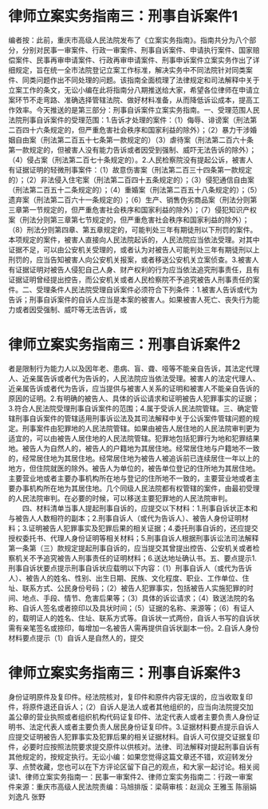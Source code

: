 # 律师立案实务指南三：刑事自诉案件1

编者按：此前，重庆市高级人民法院发布了《立案实务指南》。指南共分为八个部分，分别对民事一审案件、行政一审案件、刑事自诉案件、申请执行案件、国家赔偿案件、民事再审申请案件、行政再审申请案件、刑事申诉案件立案实务作出了详细规定，旨在统一全市法院登记立案工作标准，解决实务中不同法院针对同类案件、同类问题作出不同处理的问题。该指南全面梳理了法律规定和司法解释中关于立案工作的条文，无讼小编在此将指南分八期推送给大家，希望各位律师在申请立案环节不走弯路、准确选择管辖法院、做好材料准备，从而降低诉讼成本，提高工作效率。今天推送的是第三部分：刑事自诉案件立案实务指南。一、受理范围人民法院刑事自诉案件的受理范围：1.告诉才处理的案件：（1）侮辱、诽谤案（刑法第二百四十六条规定的，但严重危害社会秩序和国家利益的除外）；（2）暴力干涉婚姻自由案（刑法第二百五十七条第一款规定的）（3）虐待案（刑法第二百六十条第一款规定的，但被害人没有能力告诉或者因受到强制、威吓无法告诉的除外）；（4）侵占案（刑法第二百七十条规定的）。2.人民检察院没有提起公诉，被害人有证据证明的轻微刑事案件：（1）故意伤害案（刑法第二百三十四条第一款规定的）；（2）非法侵入住宅案（刑法第二百四十五条规定的）；（3）侵犯通信自由案（刑法第二百五十二条规定的）；（4）重婚案（刑法第二百五十八条规定的）；（5）遗弃案（刑法第二百六十一条规定的）；（6）生产、销售伪劣商品案（刑法分则第三章第一节规定的，但严重危害社会秩序和国家利益的除外）；（7）侵犯知识产权案（刑法分则第三章第七节规定的，但严重危害社会秩序和国家利益的除外）；（8）刑法分则第四章、第五章规定的，可能判处三年有期徒刑以下刑罚的案件。本项规定的案件，被害人直接向人民法院起诉的，人民法院应当依法受理。对其中证据不足，可以由公安机关受理的，或者认为对被告人可能判处三年有期徒刑以上刑罚的，应当告知被害人向公安机关报案，或者移送公安机关立案侦查。3.被害人有证据证明对被告人侵犯自己人身、财产权利的行为应当依法追究刑事责任，且有证据证明曾经提出控告，而公安机关或者人民检察院不予追究被告人刑事责任的案件。二、受理条件人民法院受理自诉案件必须符合下列条件：1.被害人告诉或代为告诉；刑事自诉案件的自诉人应当是本案的被害人。如果被害人死亡、丧失行为能力或者因受强制、威吓等无法告诉，或

# 律师立案实务指南三：刑事自诉案件2

者是限制行为能力人以及因年老、患病、盲、聋、哑等不能亲自告诉，其法定代理人、近亲属告诉或者代为告诉的，人民法院应当依法受理。被害人的法定代理人、近亲属告诉或者代为告诉，应当提供与被害人关系的证明和被害人不能亲自告诉的原因的证明。2.有明确的被告人、具体的诉讼请求和证明被告人犯罪事实的证据；3.符合人民法院受理刑事自诉案件的范围；4.属于受诉人民法院管辖。三、确定管辖刑事自诉案件的管辖适用刑事诉讼法及其司法解释中关于公诉案件管辖问题的规定。刑事案件由犯罪地的人民法院管辖。如果由被告人居住地的人民法院审判更为适宜的，可以由被告人居住地的人民法院管辖。犯罪地包括犯罪行为地和犯罪结果地。被告人为自然人的，被告人的户籍地为其居住地。经常居住地与户籍地不一致的，经常居住地为其居住地。经常居住地为被告人被追诉前已连续居住一年以上的地方，但住院就医的除外。被告人为单位的，被告单位登记的住所地为其居住地。主要营业地或者主要办事机构所在地与登记的住所地不一致的，主要营业地或者主要办事机构所在地为其居住地。几个同级人民法院都有权管辖的案件，由最初受理的人民法院审判。在必要的时候，可以移送主要犯罪地的人民法院审判。 　　四、材料清单当事人提起刑事自诉的，应提交以下材料：1.刑事自诉状正本和与被告人人数相符的副本；2.刑事自诉人（或代为告诉人）、被告人身份证明材料；3.证明被告人犯罪事实及犯罪后果的相关证据；4.委托刑事自诉的，还应提交授权委托书、代理人身份证明等相关材料；5.刑事自诉人根据刑事诉讼法司法解释第一条第（三）款规定提起刑事自诉的，应当提交其曾提出控告、公安机关或者检察机关不予追究被告人刑事责任的证明材料；6.送达地址确认书。五、要点提示1.刑事自诉状要点提示刑事自诉状应载明以下内容：（1）刑事自诉人（或代为告诉人）、被告人的姓名、性别、出生日期、民族、文化程度、职业、工作单位、住址、联系方式、公民身份号码；（2）被告人犯罪事实，包括被告人实施犯罪的时间、地点、手段、情节、危害后果等；（3）具体的诉讼请求；（4）致送法院的名称、自诉人签名或者捺印以及具状时间；（5）证据的名称、来源等；（6）有证人的，载明证人的姓名、住址、联系方式等。自诉状一式两份，自诉人书写的自诉状需有亲笔签名或捺印，每增加一名被告人需再提供自诉状副本一份。2.自诉人身份材料要点提示（1）自诉人是自然人的，提交

# 律师立案实务指南三：刑事自诉案件3

身份证明原件及复印件。经法院核对，复印件和原件内容无误的，应当收取复印件，将原件退还自诉人；（2）自诉人是法人或者其他组织的，应当向法院提交加盖公章的营业执照或者组织机构代码证复印件、法定代表人或者主要负责人身份证明书、法定代表人或者主要负责人居民身份证复印件。3.证据材料要点提示自诉人应提交证明被告人犯罪事实及犯罪后果的相关证据材料。自诉人可仅提交证据复印件，必要时应按照法院要求提交原件以供核对。法律、司法解释对提起刑事自诉有其他规定的，按规定执行。无讼小编：如果您觉得这篇文章还不错，欢迎转发分享、点赞收藏，您也可以在下方评论区留下自己的观点，和大家一起讨论。相关阅读1、律师立案实务指南一：民事一审案件2、律师立案实务指南二：行政一审案件来源：重庆市高级人民法院责编：马旭排版：梁萌审核：赵润众 王雅玉 陈丽娟 刘逸凡 张野

